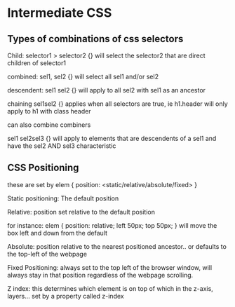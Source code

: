# Intermediate CSS

## Types of combinations of css selectors

Child:
selector1 > selector2 {}
will select the selector2 that are direct children of selector1

combined:
sel1, sel2 {}
will select all sel1 and/or sel2

descendent:
sel1 sel2 {}
will apply to all sel2 with sel1 as an ancestor

chaining
sel1sel2 {}
applies when all selectors are true, ie h1.header will only apply to h1 with class header

can also combine combiners

sel1 sel2sel3 {}
will apply to elements that are descendents of a sel1 and have the sel2 AND sel3 characteristic

## CSS Positioning

these are set by
elem {
position: <static/relative/absolute/fixed>
}

Static positioning:
The default position

Relative: position set relative to the default position

for instance:
elem {
position: relative;
left 50px;
top 50px;
}
will move the box left and down from the default

Absolute: position relative to the nearest positioned ancestor.. or defaults to the top-left of the webpage

Fixed Positioning: always set to the top left of the browser window, will always stay in that position regardless of the webpage scrolling.

Z index: this determines which element is on top of which in the z-axis, layers... set by a property called z-index
